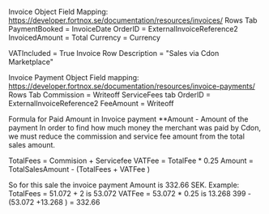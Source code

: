 
Invoice Object Field Mapping:
https://developer.fortnox.se/documentation/resources/invoices/
Rows Tab
PaymentBooked = InvoiceDate
OrderID = ExternalInvoiceReference2
InvoicedAmount = Total
Currency = Currency

VATIncluded = True
Invoice Row Description = "Sales via Cdon Marketplace"


Invoice Payment Object Field mapping:
https://developer.fortnox.se/documentation/resources/invoice-payments/
Rows Tab
Commission = Writeoff
ServiceFees tab
OrderID = ExternalInvoiceReference2 
FeeAmount = Writeoff


Formula for Paid Amount in Invoice payment
**Amount - Amount of the payment
In order to find how much money the merchant was paid by Cdon, we must reduce the commission and service fee amount from the total sales amount.

TotalFees = Commision + Servicefee 
VATFee = TotalFee * 0.25
Amount = TotalSalesAmount - (TotalFees + VATFee )

So for this sale the invoice payment Amount is 332.66 SEK.
Example:
TotalFees = 51.072 + 2  is 53.072
VATFee = 53.072 * 0.25 is 13.268
399 - (53.072 +13.268 ) = 332.66
